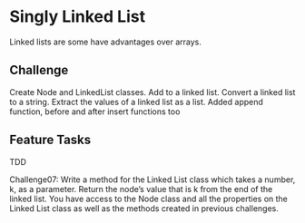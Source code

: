 # Singly Linked List
Linked lists are some have advantages over arrays.

## Challenge
Create Node and LinkedList classes. Add to a linked list. Convert a linked list to a string. Extract the values of a linked list as a list.
Added append function, before and after insert functions too

## Feature Tasks
TDD

Challenge07: Write a method for the Linked List class which takes a number, k, as a parameter. Return the node’s value that is k from the end of the linked list. You have access to the Node class and all the properties on the Linked List class as well as the methods created in previous challenges.

